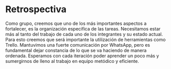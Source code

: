 # Retrospectiva
Como grupo, creemos que uno de los más importantes aspectos a fortalecer, es la organización especifica de las tareas. Necesitamos estar más al tanto del trabajo de cada uno de los integrantes y su estado actual. Para esto creemos que será importante la utilización de herramientas como Trello. 
Mantuvimos una fuerte comunicación por WhatsApp, pero es fundamental dejar constancia de lo que se va haciendo de manera ordenada. Esperamos con cada iteración poder aprender un poco más y sumergirnos de lleno al trabajo en equipo metódico y eficiente.
